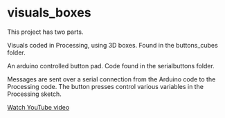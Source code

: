 # visuals_boxes

This project has two parts. 

Visuals coded in Processing, using 3D boxes. Found in the buttons_cubes folder.

An arduino controlled button pad. Code found in the serialbuttons folder. 

Messages are sent over a serial connection from the Arduino code to the Processing code. The button presses control various variables in the Processing sketch. 

<a href="https://www.youtube.com/watch?v=yf9DTUuDbzg" target="_blank">Watch YouTube video</a>
